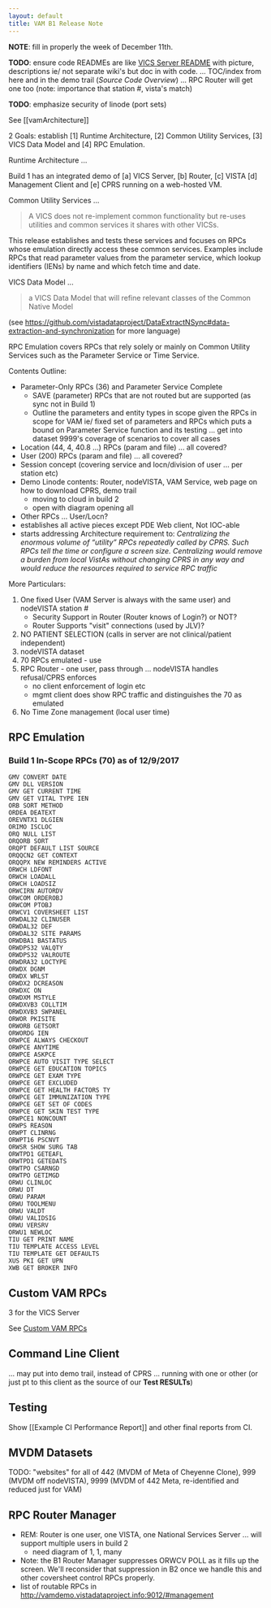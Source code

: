 ```yaml
---
layout: default
title: VAM B1 Release Note
---
```


__NOTE__: fill in properly the week of December 11th.

__TODO__: ensure code READMEs are like [VICS Server README](https://github.com/vistadataproject/VICSServer/tree/master/emulation/server#management-rpcs) with picture, descriptions ie/ not separate wiki's but doc in with code. ... TOC/index from here and in the demo trail (_Source Code Overview_) ... RPC Router will get one too (note: importance that station #, vista's match)

__TODO__: emphasize security of linode (port sets)

See [[vamArchitecture]]

2 Goals: establish [1] Runtime Architecture, [2] Common Utility Services, [3] VICS Data Model and [4] RPC Emulation.

Runtime Architecture ...

Build 1 has an integrated demo of [a] VICS Server, [b] Router, [c] VISTA [d] Management Client and [e] CPRS running on a web-hosted VM. 

Common Utility Services ... 

> A VICS does not re-implement common functionality but re-uses utilities and common services it shares with other VICSs.

This release establishes and tests these services and focuses on RPCs whose emulation directly access these common services. Examples include RPCs that read parameter values from the parameter service, which lookup identifiers (IENs) by name and which fetch time and date.

VICS Data Model ...

> a VICS Data Model that will refine relevant classes of the Common Native Model

(see https://github.com/vistadataproject/DataExtractNSync#data-extraction-and-synchronization for more language)

RPC Emulation covers RPCs that rely solely or mainly on Common Utility Services such as the Parameter Service or Time Service.

Contents Outline:
  * Parameter-Only RPCs (36) and Parameter Service Complete 
    * SAVE (parameter) RPCs that are not routed but are supported (as sync not in Build 1)
    * Outline the parameters and entity types in scope given the RPCs in scope for VAM ie/ fixed set of parameters and RPCs which puts a bound on Parameter Service function and its testing ... get into dataset 9999's coverage of scenarios to cover all cases
  * Location (44, 4, 40.8 ...) RPCs (param and file) ... all covered?
  * User (200) RPCs (param and file) ... all covered?
  * Session concept (covering service and locn/division of user ... per station etc)
  * Demo Linode contents: Router, nodeVISTA, VAM Service, web page on how to download CPRS, demo trail
    * moving to cloud in build 2
    * open with diagram opening all
  * Other RPCs ... User/Locn?
  * establishes all active pieces except PDE Web client, Not IOC-able
  * starts addressing Architecture requirement to: _Centralizing the enormous volume of “utility” RPCs repeatedly called by CPRS. Such RPCs tell the time or configure a screen size. Centralizing would remove a burden from local VistAs without changing CPRS in any way and would reduce the resources required to service RPC traffic_

More Particulars:
  1. One fixed User (VAM Server is always with the same user) and nodeVISTA station #
     * Security Support in Router (Router knows of Login?) or NOT? 
     * Router Supports "visit" connections (used by JLV)?
  2. NO PATIENT SELECTION (calls in server are not clinical/patient independent)
  3. nodeVISTA dataset
  4. 70 RPCs emulated - use 
  5. RPC Router - one user, pass through ... nodeVISTA handles refusal/CPRS enforces
     * no client enforcement of login etc
     * mgmt client does show RPC traffic and distinguishes the 70 as emulated
  6. No Time Zone management (local user time)

## RPC Emulation

### Build 1 In-Scope RPCs (70) as of 12/9/2017
```
GMV CONVERT DATE
GMV DLL VERSION
GMV GET CURRENT TIME
GMV GET VITAL TYPE IEN
ORB SORT METHOD
ORDEA DEATEXT
OREVNTX1 DLGIEN
ORIMO ISCLOC
ORQ NULL LIST
ORQORB SORT
ORQPT DEFAULT LIST SOURCE
ORQQCN2 GET CONTEXT
ORQQPX NEW REMINDERS ACTIVE
ORWCH LDFONT
ORWCH LOADALL
ORWCH LOADSIZ
ORWCIRN AUTORDV
ORWCOM ORDEROBJ
ORWCOM PTOBJ
ORWCV1 COVERSHEET LIST
ORWDAL32 CLINUSER
ORWDAL32 DEF
ORWDAL32 SITE PARAMS
ORWDBA1 BASTATUS
ORWDPS32 VALQTY
ORWDPS32 VALROUTE
ORWDRA32 LOCTYPE
ORWDX DGNM
ORWDX WRLST
ORWDX2 DCREASON
ORWDXC ON
ORWDXM MSTYLE
ORWDXVB3 COLLTIM
ORWDXVB3 SWPANEL
ORWOR PKISITE
ORWORB GETSORT
ORWORDG IEN
ORWPCE ALWAYS CHECKOUT
ORWPCE ANYTIME
ORWPCE ASKPCE
ORWPCE AUTO VISIT TYPE SELECT
ORWPCE GET EDUCATION TOPICS
ORWPCE GET EXAM TYPE
ORWPCE GET EXCLUDED
ORWPCE GET HEALTH FACTORS TY
ORWPCE GET IMMUNIZATION TYPE
ORWPCE GET SET OF CODES
ORWPCE GET SKIN TEST TYPE
ORWPCE1 NONCOUNT
ORWPS REASON
ORWPT CLINRNG
ORWPT16 PSCNVT
ORWSR SHOW SURG TAB
ORWTPD1 GETEAFL
ORWTPD1 GETEDATS
ORWTPO CSARNGD
ORWTPO GETIMGD
ORWU CLINLOC
ORWU DT
ORWU PARAM
ORWU TOOLMENU
ORWU VALDT
ORWU VALIDSIG
ORWU VERSRV
ORWU1 NEWLOC
TIU GET PRINT NAME
TIU TEMPLATE ACCESS LEVEL
TIU TEMPLATE GET DEFAULTS
XUS PKI GET UPN
XWB GET BROKER INFO
```

## Custom VAM RPCs

3 for the VICS Server

See [Custom VAM RPCs](https://github.com/vistadataproject/VICSServer/tree/master/emulation/server#management-rpcs)

## Command Line Client

... may put into demo trail, instead of CPRS ... running with one or other (or just pt to this client as the source of our __Test RESULTs__)

## Testing

Show [[Example CI Performance Report]] and other final reports from CI.

## MVDM Datasets

TODO: "websites" for all of 442 (MVDM of Meta of Cheyenne Clone), 999 (MVDM off nodeVISTA), 9999 (MVDM of 442 Meta, re-identified and reduced just for VAM)

## RPC Router Manager

  * REM: Router is one user, one VISTA, one National Services Server ... will support multiple users in build 2
    * need diagram of 1, 1, many
  * Note: the B1 Router Manager suppresses ORWCV POLL as it fills up the screen. We'll reconsider that suppression in B2 once we handle this and other coversheet control RPCs properly.
  * list of routable RPCs in http://vamdemo.vistadataproject.info:9012/#management
